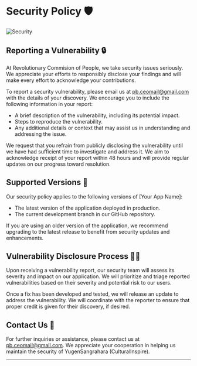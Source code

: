 # Security Policy 🛡️

![Security](https://images.squarespace-cdn.com/content/v1/6059ef5d59f1411908292205/4370a25e-b47d-4647-a0fa-36fce5eb5ea5/Hacking-Cybersecurity.gif)

## Reporting a Vulnerability 🔒

At Revolutionary Commision of People, we take security issues seriously. We appreciate your efforts to responsibly disclose your findings and will make every effort to acknowledge your contributions.

To report a security vulnerability, please email us at [pb.ceomail@gmail.com](mailto:pb.ceomail@gmail.com) with the details of your discovery. We encourage you to include the following information in your report:

- A brief description of the vulnerability, including its potential impact.
- Steps to reproduce the vulnerability.
- Any additional details or context that may assist us in understanding and addressing the issue.

We request that you refrain from publicly disclosing the vulnerability until we have had sufficient time to investigate and address it. We aim to acknowledge receipt of your report within 48 hours and will provide regular updates on our progress toward resolution.

## Supported Versions 🚀

Our security policy applies to the following versions of [Your App Name]:

- The latest version of the application deployed in production.
- The current development branch in our GitHub repository.

If you are using an older version of the application, we recommend upgrading to the latest release to benefit from security updates and enhancements.

## Vulnerability Disclosure Process 🕵️‍♂️

Upon receiving a vulnerability report, our security team will assess its severity and impact on our application. We will prioritize and triage reported vulnerabilities based on their severity and potential risk to our users.

Once a fix has been developed and tested, we will release an update to address the vulnerability. We will coordinate with the reporter to ensure that proper credit is given for their discovery, if desired.

## Contact Us 📧

For further inquiries or assistance, please contact us at [pb.ceomail@gmail.com](mailto:pb.ceomail@gmail.com). We appreciate your cooperation in helping us maintain the security of YugenSangrahara (CulturalInspire).

---

